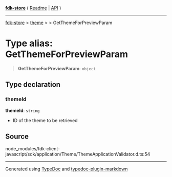 [**fdk-store**](../../../README.md) ( [Readme](../../../README.md) \| [API](../../../API.md) )

---

[fdk-store](../../../API.md) > [theme](../../README.md) > [<internal>](../README.md) > GetThemeForPreviewParam

# Type alias: GetThemeForPreviewParam

> **GetThemeForPreviewParam**: `object`

## Type declaration

### themeId

**themeId**: `string`

- ID of the theme to be retrieved

## Source

node_modules/fdk-client-javascript/sdk/application/Theme/ThemeApplicationValidator.d.ts:54

---

Generated using [TypeDoc](https://typedoc.org/) and [typedoc-plugin-markdown](https://www.npmjs.com/package/typedoc-plugin-markdown)
